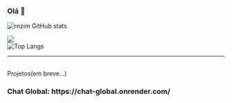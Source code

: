 ### Olá 👋
![rnzim GitHub stats](https://github-readme-stats.vercel.app/api?username=rnzim&show_icons=true&bg_color=00000000)

<img src="https://github.com/SrXitme/SrXitme/blob/main/20230410_171501.gif"></image>
<br>
![Top Langs](https://github-readme-stats.vercel.app/api/top-langs/?username=rnzim&hide_progress=false)



<hr>  
  <br>
Projetos(em breve...)
<br>
<h3>Chat Global: https://chat-global.onrender.com/
